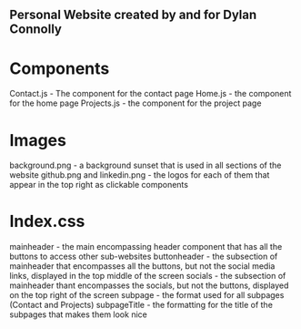 ## Personal Website created by and for Dylan Connolly

# Components

Contact.js - The component for the contact page
Home.js - the component for the home page
Projects.js - the component for the project page


# Images
background.png - a background sunset that is used in all sections of the website
github.png and linkedin.png - the logos for each of them that appear in the top right as clickable components

# Index.css

mainheader - the main encompassing header component that has all the buttons to access other sub-websites
buttonheader - the subsection of mainheader that encompasses all the buttons, but not the social media links, displayed in the top middle of the screen
socials - the subsection of mainheader thant encompasses the socials, but not the buttons, displayed on the top right of the screen
subpage - the format used for all subpages (Contact and Projects)
subpageTitle - the formatting for the title of the subpages that makes them look nice
